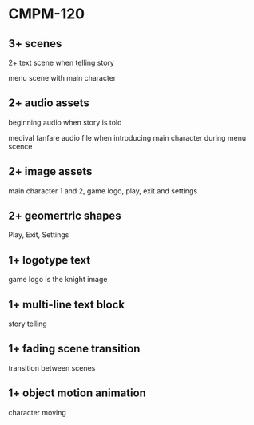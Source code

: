# CMPM-120

## 3+ scenes 

2+ text scene when telling story 

menu scene with main character

## 2+ audio assets 

beginning audio when story is told 

medival fanfare audio file when introducing main character during menu scence

## 2+ image assets 

main character 1 and 2, game logo, play, exit and settings

## 2+ geomertric shapes 

Play, Exit, Settings

## 1+ logotype text

game logo is the knight image

## 1+ multi-line text block

story telling 

## 1+ fading scene transition 

transition between scenes 

## 1+ object motion animation 

character moving

